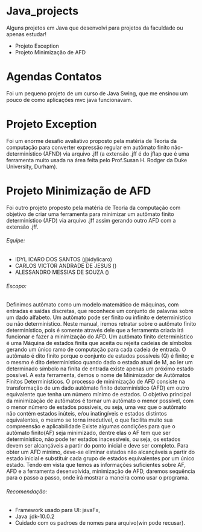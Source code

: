 # Java_projects

Alguns projetos em Java que desenvolvi para projetos da faculdade ou apenas estudar!
- Projeto Exception
- Projeto Minimização de AFD

# Agendas Contatos

Foi um pequeno projeto de um curso de Java Swing, que me ensinou um pouco de como aplicações mvc java funcionavam.

# Projeto Exception

Foi um enorme desafio avaliativo proposto pela matéria de Teoria da computação para converter expressão regular em autômato finito não-determinístico (AFND) via arquivo .jff (a extensão .jff é do jflap que é uma ferramenta muito usada na área feita pelo Prof.Susan H. Rodger da Duke University, Durham). 

# Projeto Minimização de AFD

Foi outro projeto proposto pela matéria de Teoria da computação com objetivo de criar uma ferramenta para minimizar um autômato finito determinístico (AFD) via arquivo .jff assim gerando outro AFD com a extensão .jff.

###### Equipe:
 - IDYL ICARO DOS SANTOS (@idylicaro)
 - CARLOS VICTOR ANDRADE DE JESUS ()
 - ALESSANDRO MESSIAS DE SOUZA ()
  
###### Escopo:
  Definimos autômato como um modelo matemático de máquinas, com entradas e saídas discretas, que reconhece um conjunto de palavras sobre um dado alfabeto. Um autômato pode ser finito ou infinito e determinístico ou não determinístico. Neste manual, iremos retratar sobre o autômato finito determinístico, pois é somente através dele que a ferramenta criada irá funcionar e fazer a minimização do AFD.
  Um autômato finito determinístico é uma Máquina de estados finita que aceita ou rejeita cadeias de símbolos gerando um único ramo de computação para cada cadeia de entrada. O autômato é dito finito porque o conjunto de estados possíveis (Q) é finito; e o mesmo é dito determinístico quando dado o estado atual de M, ao ler um determinado símbolo na finita de entrada existe apenas um próximo estado possível.
  A esta ferramenta, demos o nome de Minimizador de Autômatos Finitos Determinísticos. O processo de minimização de AFD consiste na transformação de um dado autômato finito determinístico (AFD) em outro equivalente que tenha um número mínimo de estados. 
    O objetivo principal da minimização de autômatos é tornar um autômato o menor possível, com o menor número de estados possíveis, ou seja, uma vez que o autômato não contém estados inúteis, e/ou inatingíveis e estados distintos equivalentes, o mesmo se torna irredutível, o que facilita muito sua compreensão e aplicabilidade
    Existe algumas condições para que o autômato finito(AF) seja minimizado, dentre elas o AF tem que ser determinístico, não pode ter estados inacessíveis, ou seja, os estados devem ser alcançáveis a partir do ponto inicial e deve ser completo. Para obter um AFD mínimo, deve-se eliminar estados não alcançáveis a partir do estado inicial e substituir cada grupo de estados equivalentes por um único estado. 
    Tendo em vista que temos as informações suficientes sobre AF, AFD e a ferramenta desenvolvida, minimização de AFD, daremos sequência para o passo a passo, onde irá mostrar a maneira como usar o programa.

 ###### Recomendação:
 - Framework usado para UI: javaFx,
 - Java :jdk-10.0.2
 - Cuidado com os padroes de nomes para arquivo(win pode recusar).
  
